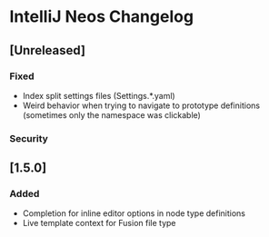<!-- Keep a Changelog guide -> https://keepachangelog.com -->

# IntelliJ Neos Changelog

## [Unreleased]
### Fixed
- Index split settings files (Settings.*.yaml)
- Weird behavior when trying to navigate to prototype definitions (sometimes only the namespace was clickable)

### Security
## [1.5.0]
### Added

- Completion for inline editor options in node type definitions
- Live template context for Fusion file type